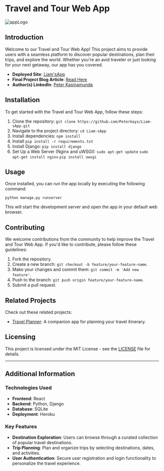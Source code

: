 # Travel and Tour Web App
![appLogo](https://github.com/Peterkays/Liam-sApp/assets/122306180/a2d93ccd-b0d1-4abc-9b2c-9004258a226d)

## Introduction

Welcome to our Travel and Tour Web App! This project aims to provide users with a seamless platform to discover popular destinations, plan their trips, and explore the world. Whether you're an avid traveler or just looking for your next getaway, our app has you covered.

- **Deployed Site**: [Liam'sApp](https://github.com/Peterkays/Liam-sApp)
- **Final Project Blog Article**: [Read Here](https://www.linkedin.com/pulse/building-travel-tour-web-app-solo-journey-peter-kasinamunda-4rahf)
- **Author(s) LinkedIn**: [Peter Kasinamunda](https://www.linkedin.com/in/peter-kasinamunda-077a478a/)

## Installation

To get started with the Travel and Tour Web App, follow these steps:

1. Clone the repository: `git clone https://github.com/Peterkays/Liam-sApp.git`
2. Navigate to the project directory: `cd Liam-sApp`
3. Install dependencies: `npm install`
4. Install `pip install -r requirements.txt`
5. Install Django: `pip install django`
6. Set Up a Web Server (Nginx and uWSGI): 
   `sudo apt-get update`
   `sudo apt-get install nginx`
   `pip install uwsgi`

## Usage

Once installed, you can run the app locally by executing the following command:

`python manage.py runserver`


This will start the development server and open the app in your default web browser.

## Contributing

We welcome contributions from the community to help improve the Travel and Tour Web App. If you'd like to contribute, please follow these guidelines:

1. Fork the repository.
2. Create a new branch: `git checkout -b feature/your-feature-name`.
3. Make your changes and commit them: `git commit -m 'Add new feature'`.
4. Push to the branch: `git push origin feature/your-feature-name`.
5. Submit a pull request.

## Related Projects

Check out these related projects:

- [Travel Planner](http://github.com/travel-planner): A companion app for planning your travel itinerary.

## Licensing

This project is licensed under the MIT License - see the [LICENSE](LICENSE) file for details.

---

## Additional Information

### Technologies Used

- **Frontend**: React
- **Backend**: Python, Django
- **Database**: SQLite
- **Deployment**: Heroku

### Key Features

- **Destination Exploration**: Users can browse through a curated collection of popular travel destinations.
- **Trip Planning**: Plan and organize trips by selecting destinations, dates, and activities.
- **User Authentication**: Secure user registration and login functionality to personalize the travel experience.

